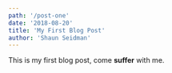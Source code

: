 ```yaml
---
path: '/post-one'
date: '2018-08-20'
title: 'My First Blog Post'
author: 'Shaun Seidman'
---
```


This is my first blog post, come **suffer** with me.
